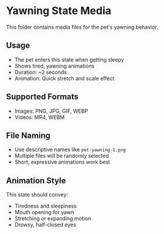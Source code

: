# Yawning State Media

This folder contains media files for the pet's yawning behavior.

## Usage
- The pet enters this state when getting sleepy
- Shows tired, yawning animations
- Duration: ~2 seconds
- Animation: Quick stretch and scale effect

## Supported Formats
- Images: PNG, JPG, GIF, WEBP
- Videos: MP4, WEBM

## File Naming
- Use descriptive names like `pet-yawning-1.png`
- Multiple files will be randomly selected
- Short, expressive animations work best

## Animation Style
This state should convey:
- Tiredness and sleepiness
- Mouth opening for yawn
- Stretching or expanding motion
- Drowsy, half-closed eyes